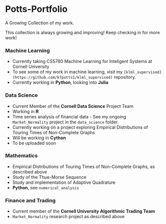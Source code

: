 # Potts-Portfolio
A Growing Collection of my work.

This collection is always growing and improving! Keep checking in for more work!

### Machine Learning
 - Currently taking CS5780 Machine Learning for Inteligent Systems at Cornell University
 - To see some of my work in machine learning, visit my `[klml_supervised](https://github.com/kfpotts1/klml_supervised)` repository.
 - Currently working in **Python**, looking into **Julia**
 
### Data Science
 - Current Member of the **Cornell Data Science** Project Team
  - Working in **R**
 - Time series analysis of financial data - See my ongoing `Market_Normality` project in the `data_science` folder.
 - Currently working on a project exploring Empirical Distributions of Touring Times of Non-Complete Graphs
  - Will be working in **Cython**
  - To be uploaded soon
  
### Mathematics
 - Empirical Distributions of Touring Times of Non-Complete Graphs, as described above
 - Study of the Thue-Morse Sequence
 - Study and implementation of Adaptive Quadrature
  - **Python**, see `numerical_analysis`
  
### Finance and Trading
 - Current member of the **Cornell University Algorithmic Trading Team**
 - `Market_Normality` research project as described above
